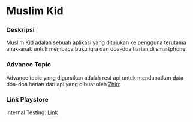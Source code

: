 # Muslim Kid

### Deskripsi
Muslim Kid adalah sebuah aplikasi yang ditujukan ke pengguna terutama anak-anak untuk membaca buku iqra dan doa-doa harian di smartphone.

### Advance Topic
Advance topic yang digunakan adalah rest api untuk mendapatkan data doa-doa harian dari api yang dibuat oleh [Zhirr](https://github.com/Zhirrr/islamic-rest-api-indonesian-v2).

### Link Playstore
Internal Testing: [Link](https://play.google.com/apps/internaltest/4700411530436709669)
